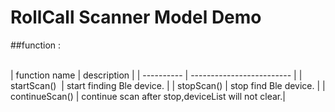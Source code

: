 # RollCall Scanner Model Demo


##function :

<br>
|    function name   |       description         |
|      ----------    | ------------------------- |
|       startScan()  | start finding Ble device. |
|       stopScan()   |  stop find Ble device.    |
|    continueScan()  |  continue scan after stop,deviceList will not clear.|
